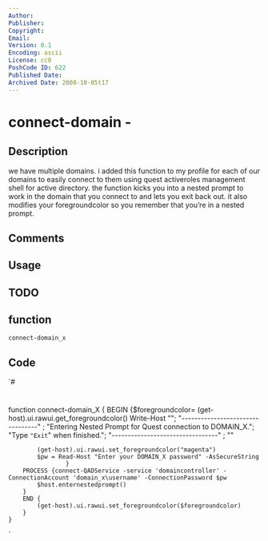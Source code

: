 ```yaml
---
Author: 
Publisher: 
Copyright: 
Email: 
Version: 0.1
Encoding: ascii
License: cc0
PoshCode ID: 622
Published Date: 
Archived Date: 2008-10-05t17
---
```


# connect-domain - 

## Description

we have multiple domains.  i added this function to my profile for each of our domains to easily connect to them using quest activeroles management shell for active directory.  the function kicks you into a nested prompt to work in the domain that you connect to and lets you exit back out.  it also modifies your foregroundcolor so you remember that you’re in a nested prompt.

## Comments



## Usage



## TODO



## function

`connect-domain_x`

## Code

`#
 #
 function connect-domain_X {
 		BEGIN {$foregroundcolor= (get-host).ui.rawui.get_foregroundcolor()
 			Write-Host "";
 					"---------------------------------" ;
 					"Entering Nested Prompt for Quest connection to DOMAIN_X."; 
 					"Type `"Exit`" when finished.";
 					"---------------------------------" ;
 					""
 					
 			(get-host).ui.rawui.set_foregroundcolor("magenta")
 			$pw = Read-Host "Enter your DOMAIN_X password" -AsSecureString
 					}
 		PROCESS {connect-QADService -service 'domaincontroller' -ConnectionAccount 'domain_x\username' -ConnectionPassword $pw
 			$host.enternestedprompt()
 		}
 		END {
 			(get-host).ui.rawui.set_foregroundcolor($foregroundcolor)
 		}
 	}
`


